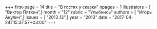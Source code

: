 +++
first-page = 14
title = "В гостях у сказки"
npages = 1
illustrators = [ "Виктор Пяткин",]
month = "12"
rubric = "Улыбнись"
authors = [ "Игорь Акулич",]
issues = [ "2013_12",]
year = "2013"
date = "2017-04-24T15:37:57+03:00"
+++
